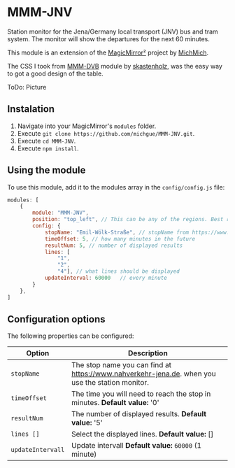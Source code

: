 # MMM-JNV
Station monitor for the Jena/Germany local transport (JNV) bus and tram system. The monitor will show the departures for the next 60 minutes.

This module is an extension of the [MagicMirror²](https://github.com/MichMich/MagicMirror) project by [MichMich](https://github.com/MichMich/).

The CSS I took from [MMM-DVB](https://github.com/skastenholz/MMM-DVB) module by [skastenholz](https://github.com/skastenholz), was the easy way to got a good design of the table.

ToDo: Picture

## Instalation

1. Navigate into your MagicMirror's `modules` folder.
1. Execute `git clone https://github.com/michgue/MMM-JNV.git`.
1. Execute `cd MMM-JNV`.
1. Execute `npm install`.

## Using the module

To use this module, add it to the modules array in the `config/config.js` file:

````javascript
modules: [
	{
		module: "MMM-JNV",
		position: "top_left", // This can be any of the regions. Best results in left or right regions.
		config: {
			stopName: "Emil-Wölk-Straße", // stopName from https://www.nahverkehr-jena.de
			timeOffset: 5, // how many minutes in the future
			resultNum: 5, // number of displayed results
			lines: [
				"1",
				"2",
				"4"], // what lines should be displayed
			updateInterval: 60000	// every minute
		}
	},
]
````
## Configuration options

The following properties can be configured:


| Option                       | Description
| ---------------------------- | -----------
| `stopName`                   | The stop name you can find at https://www.nahverkehr-jena.de. when you use the station monitor. 
| `timeOffset`                 | The time you will need to reach the stop in minutes. **Default value:** '0'
| `resultNum`                  | The number of displayed results. **Default value:** '5'
| `lines []`                   | Select the displayed lines. **Default value:** []
| `updateIntervall`            | Update intervall **Default value:** `60000` (1 minute)

